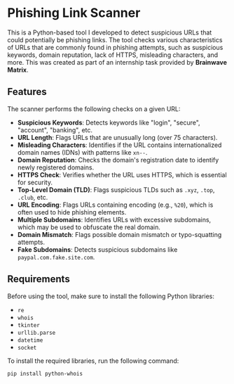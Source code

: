 
# Phishing Link Scanner

This is a Python-based tool I developed to detect suspicious URLs that could potentially be phishing links. The tool checks various characteristics of URLs that are commonly found in phishing attempts, such as suspicious keywords, domain reputation, lack of HTTPS, misleading characters, and more. This was created as part of an internship task provided by **Brainwave Matrix**.

## Features

The scanner performs the following checks on a given URL:
- **Suspicious Keywords**: Detects keywords like "login", "secure", "account", "banking", etc.
- **URL Length**: Flags URLs that are unusually long (over 75 characters).
- **Misleading Characters**: Identifies if the URL contains internationalized domain names (IDNs) with patterns like `xn--`.
- **Domain Reputation**: Checks the domain's registration date to identify newly registered domains.
- **HTTPS Check**: Verifies whether the URL uses HTTPS, which is essential for security.
- **Top-Level Domain (TLD)**: Flags suspicious TLDs such as `.xyz`, `.top`, `.club`, etc.
- **URL Encoding**: Flags URLs containing encoding (e.g., `%20`), which is often used to hide phishing elements.
- **Multiple Subdomains**: Identifies URLs with excessive subdomains, which may be used to obfuscate the real domain.
- **Domain Mismatch**: Flags possible domain mismatch or typo-squatting attempts.
- **Fake Subdomains**: Detects suspicious subdomains like `paypal.com.fake.site.com`.

## Requirements

Before using the tool, make sure to install the following Python libraries:

- `re`
- `whois`
- `tkinter`
- `urllib.parse`
- `datetime`
- `socket`

To install the required libraries, run the following command:

```bash
pip install python-whois
